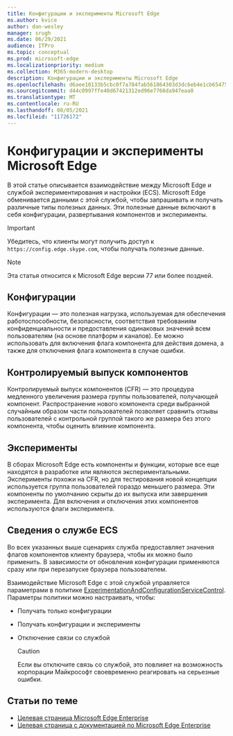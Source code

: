 ```yaml
---
title: Конфигурации и эксперименты Microsoft Edge
ms.author: kvice
author: dan-wesley
manager: srugh
ms.date: 06/29/2021
audience: ITPro
ms.topic: conceptual
ms.prod: microsoft-edge
ms.localizationpriority: medium
ms.collection: M365-modern-desktop
description: Конфигурации и эксперименты Microsoft Edge
ms.openlocfilehash: d6aee10133b5cbc0f7a784fab561864303d3dc6eb4e1cb6547562b9e6107961a
ms.sourcegitcommit: d44c0997ffe40d67421312ed96e7766da947eaa0
ms.translationtype: MT
ms.contentlocale: ru-RU
ms.lasthandoff: 08/05/2021
ms.locfileid: "11726172"
---
```

# <a name="microsoft-edge-configurations-and-experimentation"></a>Конфигурации и эксперименты Microsoft Edge

В этой статье описывается взаимодействие между Microsoft Edge и службой экспериментирования и настройки (ECS). Microsoft Edge обменивается данными с этой службой, чтобы запрашивать и получать различные типы полезных данных. Эти полезные данные включают в себя конфигурации, развертывания компонентов и эксперименты.

> [!IMPORTANT]
> Убедитесь, что клиенты могут получить доступ к `https://config.edge.skype.com`, чтобы получать полезные данные.

> [!NOTE]
> Эта статья относится к Microsoft Edge версии 77 или более поздней.

## <a name="configurations"></a>Конфигурации

Конфигурации — это полезная нагрузка, используемая для обеспечения работоспособности, безопасности, соответствия требованиям конфиденциальности и предоставления одинаковых значений всем пользователям (на основе платформ и каналов). Ее можно использовать для включения флага компонента для действия домена, а также для отключения флага компонента в случае ошибки.

## <a name="controlled-feature-rollout"></a>Контролируемый выпуск компонентов

Контролируемый выпуск компонентов (CFR) — это процедура медленного увеличения размера группы пользователей, получающей компонент. Распространение нового компонента среди выбранной случайным образом части пользователей позволяет сравнить отзывы пользователей с контрольной группой такого же размера без этого компонента, чтобы оценить влияние компонента.

## <a name="experiments"></a>Эксперименты

В сборах Microsoft Edge есть компоненты и функции, которые все еще находятся в разработке или являются экспериментальными. Эксперименты похожи на CFR, но для тестирования новой концепции используется группа пользователей гораздо меньшего размера. Эти компоненты по умолчанию скрыты до их выпуска или завершения эксперимента. Для включения и отключения этих компонентов используются флаги эксперимента.

## <a name="about-the-ecs"></a>Сведения о службе ECS

Во всех указанных выше сценариях служба предоставляет значения флагов компонентов клиенту браузера, чтобы их можно было применить. В зависимости от обновления конфигурации применяются сразу или при перезапуске браузера пользователем.

Взаимодействие Microsoft Edge с этой службой управляется параметрами в политике [ExperimentationAndConfigurationServiceControl](./microsoft-edge-policies.md#experimentationandconfigurationservicecontrol). Параметры политики можно настраивать, чтобы:

- Получать только конфигурации
- Получать конфигурации и эксперименты
- Отключение связи со службой

  > [!CAUTION]
  > Если вы отключите связь со службой, это повлияет на возможность корпорации Майкрософт своевременно реагировать на серьезные ошибки.

## <a name="see-also"></a>Статьи по теме

- [Целевая страница Microsoft Edge Enterprise](https://www.microsoftedgeinsider.com/enterprise)
- [Целевая страница с документацией по Microsoft Edge Enterprise](./index.yml)
